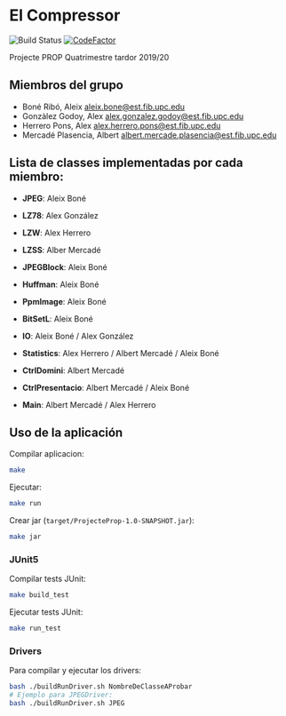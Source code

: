 # El Compressor 
![Build Status](https://github.com/Leixb/Compressor_PROP/workflows/Java%20CI/badge.svg)
[![CodeFactor](https://www.codefactor.io/repository/github/leixb/compressor_prop/badge?s=f6f48f3e67e69da4aefc3048aba7e871deb081ed)](https://www.codefactor.io/repository/github/leixb/compressor_prop)

Projecte PROP Quatrimestre tardor 2019/20

## Miembros del grupo

- Boné Ribó, Aleix <aleix.bone@est.fib.upc.edu>
- Gonzàlez Godoy, Alex <alex.gonzalez.godoy@est.fib.upc.edu>
- Herrero Pons, Alex <alex.herrero.pons@est.fib.upc.edu>
- Mercadé Plasencia, Albert <albert.mercade.plasencia@est.fib.upc.edu>

## Lista de classes implementadas por cada miembro:

- **JPEG**: Aleix Boné
- **LZ78**: Alex González
- **LZW**: Alex Herrero
- **LZSS**: Alber Mercadé

- **JPEGBlock**: Aleix Boné
- **Huffman**: Aleix Boné
- **PpmImage**: Aleix Boné
- **BitSetL**: Aleix Boné
- **IO**: Aleix Boné / Alex González
- **Statistics**: Alex Herrero / Albert Mercadé / Aleix Boné
- **CtrlDomini**: Albert Mercadé
- **CtrlPresentacio**:  Albert Mercadé / Aleix Boné
- **Main**: Albert Mercadé / Alex Herrero

## Uso de la aplicación

Compilar aplicacion:
```bash
make
```

Ejecutar:
```bash
make run
```
Crear jar (`target/ProjecteProp-1.0-SNAPSHOT.jar`):
```bash
make jar
```

### JUnit5

Compilar tests JUnit:
```bash
make build_test
```
Ejecutar tests JUnit:
```bash
make run_test
```

### Drivers
Para compilar y ejecutar los drivers:
```bash
bash ./buildRunDriver.sh NombreDeClasseAProbar
# Ejemplo para JPEGDriver:
bash ./buildRunDriver.sh JPEG
```

